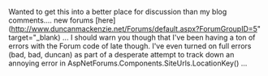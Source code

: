 Wanted to get this into a better place for discussion than my blog comments.... new forums [here](http://www.duncanmackenzie.net/Forums/default.aspx?ForumGroupID=5" target="_blank) ... I should warn you though that I've been having a ton of errors with the Forum code of late though. I've even turned on full errors (bad, bad, duncan) as part of a desperate attempt to track down an annoying error in AspNetForums.Components.SiteUrls.LocationKey() ...
